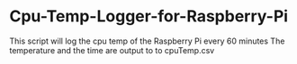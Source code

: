 # Cpu-Temp-Logger-for-Raspberry-Pi

This script will log the cpu temp of the Raspberry Pi every 60 minutes
The temperature and the time are output to to cpuTemp.csv

